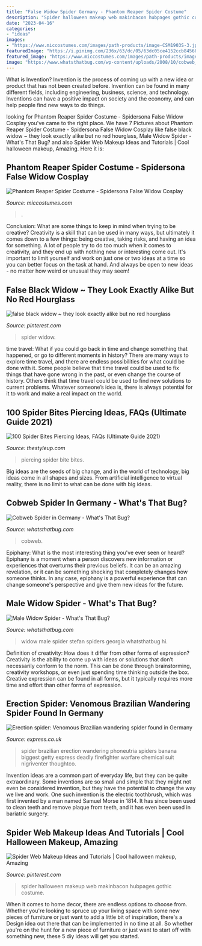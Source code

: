 ```yaml
---
title: "False Widow Spider Germany - Phantom Reaper Spider Costume"
description: "Spider halloween makeup web makinbacon hubpages gothic costume"
date: "2023-04-16"
categories:
- "ideas"
images:
- "https://www.miccostumes.com/images/path-products/image-CSM1903S-3.jpg/&amp;width=1200&amp;height=1200&amp;original=77s8AgZSGN6A&amp;a.jpg"
featuredImage: "https://i.pinimg.com/236x/63/dc/05/63dc05ce4152ccb845683510cd330310--spider.jpg?nii=t"
featured_image: "https://www.miccostumes.com/images/path-products/image-CSM1903S-3.jpg/&amp;width=1200&amp;height=1200&amp;original=77s8AgZSGN6A&amp;a.jpg"
image: "https://www.whatsthatbug.com/wp-content/uploads/2008/10/cobweb_spider_bavaria.jpg"
---
```



What is Invention?
Invention is the process of coming up with a new idea or product that has not been created before. Invention can be found in many different fields, including engineering, business, science, and technology. Inventions can have a positive impact on society and the economy, and can help people find new ways to do things.

	

		
looking for Phantom Reaper Spider Costume - Spidersona False Widow Cosplay you've came to the right place. We have 7 Pictures about Phantom Reaper Spider Costume - Spidersona False Widow Cosplay like false black widow ~ they look exactly alike but no red hourglass, Male Widow Spider - What&#039;s That Bug? and also Spider Web Makeup Ideas and Tutorials | Cool halloween makeup, Amazing. Here it is:
		
    
## Phantom Reaper Spider Costume - Spidersona False Widow Cosplay

<img loading=lazy src="https://www.miccostumes.com/images/path-products/image-CSM1903S-3.jpg/&amp;width=1200&amp;height=1200&amp;original=77s8AgZSGN6A&amp;a.jpg" onerror="this.onerror=null;this.src='https://tse1.mm.bing.net/th?id=OIP.0wpYI72rGohQkOuXAf3YMQHaK3&amp;pid=15.1';" alt="Phantom Reaper Spider Costume - Spidersona False Widow Cosplay">

_Source: miccostumes.com_

>. 

	

Conclusion: What are some things to keep in mind when trying to be creative?
Creativity is a skill that can be used in many ways, but ultimately it comes down to a few things: being creative, taking risks, and having an idea for something. A lot of people try to do too much when it comes to creativity, and they end up with nothing new or interesting come out. It's important to limit yourself and work on just one or two ideas at a time so you can better focus on the task at hand. And always be open to new ideas - no matter how weird or unusual they may seem!

    
## False Black Widow ~ They Look Exactly Alike But No Red Hourglass

<img loading=lazy src="https://i.pinimg.com/236x/63/dc/05/63dc05ce4152ccb845683510cd330310--spider.jpg?nii=t" onerror="this.onerror=null;this.src='https://tse2.mm.bing.net/th?id=OIP.eH-4RFcIfKWF4dN1dbaTrwAAAA&amp;pid=15.1';" alt="false black widow ~ they look exactly alike but no red hourglass">

_Source: pinterest.com_

>spider widow. 

	

time travel: What if you could go back in time and change something that happened, or go to different moments in history?
There are many ways to explore time travel, and there are endless possibilities for what could be done with it. Some people believe that time travel could be used to fix things that have gone wrong in the past, or even change the course of history. Others think that time travel could be used to find new solutions to current problems. Whatever someone’s idea is, there is always potential for it to work and make a real impact on the world.

    
## 100 Spider Bites Piercing Ideas, FAQs (Ultimate Guide 2021)

<img loading=lazy src="https://thestyleup.com/wp-content/uploads/2016/09/Spider-Bite-Piercing-For-Men.jpg" onerror="this.onerror=null;this.src='https://tse1.mm.bing.net/th?id=OIP.mWSW_Mtd6p1zEC4b4cICTgHaHa&amp;pid=15.1';" alt="100 Spider Bites Piercing Ideas, FAQs (Ultimate Guide 2021)">

_Source: thestyleup.com_

>piercing spider bite bites. 

	

Big ideas are the seeds of big change, and in the world of technology, big ideas come in all shapes and sizes. From artificial intelligence to virtual reality, there is no limit to what can be done with big ideas.

    
## Cobweb Spider In Germany - What&#039;s That Bug?

<img loading=lazy src="https://www.whatsthatbug.com/wp-content/uploads/2008/10/cobweb_spider_bavaria.jpg" onerror="this.onerror=null;this.src='https://tse2.mm.bing.net/th?id=OIP.B4LTTxo-2F03VMzmIZBNTwAAAA&amp;pid=15.1';" alt="Cobweb Spider in Germany - What&#039;s That Bug?">

_Source: whatsthatbug.com_

>cobweb. 

	

Epiphany: What is the most interesting thing you've ever seen or heard?
Epiphany is a moment when a person discovers new information or experiences that overturns their previous beliefs. It can be an amazing revelation, or it can be something shocking that completely changes how someone thinks. In any case, epiphany is a powerful experience that can change someone's perspective and give them new ideas for the future.

    
## Male Widow Spider - What&#039;s That Bug?

<img loading=lazy src="https://www.whatsthatbug.com/wp-content/uploads/2013/02/widow_male_stefan.jpg" onerror="this.onerror=null;this.src='https://tse2.mm.bing.net/th?id=OIP.K7m1V4_Q8Y-RcSt9ypTiswAAAA&amp;pid=15.1';" alt="Male Widow Spider - What&#039;s That Bug?">

_Source: whatsthatbug.com_

>widow male spider stefan spiders georgia whatsthatbug hi. 

	

Definition of creativity: How does it differ from other forms of expression?
Creativity is the ability to come up with ideas or solutions that don’t necessarily conform to the norm. This can be done through brainstorming, creativity workshops, or even just spending time thinking outside the box. Creative expression can be found in all forms, but it typically requires more time and effort than other forms of expression.

    
## Erection Spider: Venomous Brazilian Wandering Spider Found In Germany

<img loading=lazy src="http://cdn.images.express.co.uk/img/dynamic/128/590x/secondary/erection-spider-Brazilian-wandering-spider-banana-spider-Germany-756282.jpg" onerror="this.onerror=null;this.src='https://tse3.mm.bing.net/th?id=OIP.MuaKmC9_74mpFYcL3cQAsQHaFj&amp;pid=15.1';" alt="Erection spider: Venomous Brazilian wandering spider found in Germany">

_Source: express.co.uk_

>spider brazilian erection wandering phoneutria spiders banana biggest getty express deadly firefighter warfare chemical suit nigriventer thoughtco. 

	

Invention ideas are a common part of everyday life, but they can be quite extraordinary. Some inventions are so small and simple that they might not even be considered invention, but they have the potential to change the way we live and work. One such invention is the electric toothbrush, which was first invented by a man named Samuel Morse in 1814. It has since been used to clean teeth and remove plaque from teeth, and it has even been used in bariatric surgery.

    
## Spider Web Makeup Ideas And Tutorials | Cool Halloween Makeup, Amazing

<img loading=lazy src="https://i.pinimg.com/originals/d8/21/5f/d8215fa9b86c655bb4c92b83c44254cd.jpg" onerror="this.onerror=null;this.src='https://tse3.mm.bing.net/th?id=OIP.RTAjWQW3LXn85azFmJgD5AHaIh&amp;pid=15.1';" alt="Spider Web Makeup Ideas and Tutorials | Cool halloween makeup, Amazing">

_Source: pinterest.com_

>spider halloween makeup web makinbacon hubpages gothic costume. 

	

When it comes to home decor, there are endless options to choose from. Whether you're looking to spruce up your living space with some new pieces of furniture or just want to add a little bit of inspiration, there's a Design idea out there that can be implemented in no time at all. So whether you're on the hunt for a new piece of furniture or just want to start off with something new, these 5 diy ideas will get you started.

